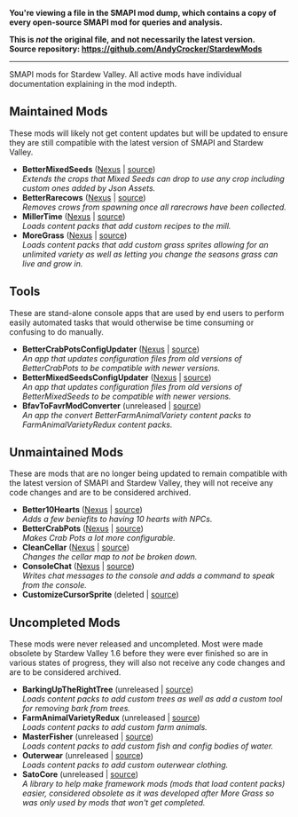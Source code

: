 **You're viewing a file in the SMAPI mod dump, which contains a copy of every open-source SMAPI mod
for queries and analysis.**

**This is _not_ the original file, and not necessarily the latest version.**  
**Source repository: https://github.com/AndyCrocker/StardewMods**

----

SMAPI mods for Stardew Valley. All active mods have individual documentation explaining in the mod indepth.

## Maintained Mods
These mods will likely not get content updates but will be updated to ensure they are still compatible with the latest version of SMAPI and Stardew Valley.
* **BetterMixedSeeds** ([Nexus](https://www.nexusmods.com/stardewvalley/mods/3012) | [source](BetterMixedSeeds))  
*Extends the crops that Mixed Seeds can drop to use any crop including custom ones added by Json Assets.*
* **BetterRarecows** ([Nexus](https://www.nexusmods.com/stardewvalley/mods/3232) | [source](BetterRareCrows))  
*Removes crows from spawning once all rarecrows have been collected.*
* **MillerTime** ([Nexus](https://www.nexusmods.com/stardewvalley/mods/7575) | [source](MillerTime))  
*Loads content packs that add custom recipes to the mill.*
* **MoreGrass** ([Nexus](https://www.nexusmods.com/stardewvalley/mods/5398) | [source](MoreGrass))  
*Loads content packs that add custom grass sprites allowing for an unlimited variety as well as letting you change the seasons grass can live and grow in.*

## Tools
These are stand-alone console apps that are used by end users to perform easily automated tasks that would otherwise be time consuming or confusing to do manually.
* **BetterCrabPotsConfigUpdater** ([Nexus]() | [source](BetterCrabPotsConfigUpdater))  
*An app that updates configuration files from old versions of BetterCrabPots to be compatible with newer versions.*
* **BetterMixedSeedsConfigUpdater** ([Nexus]() | [source](BetterMixedSeedsConfigUpdater))  
*An app that updates configuration files from old versions of BetterMixedSeeds to be compatible with newer versions.*
* **BfavToFavrModConverter** (unreleased | [source](BfavToFavrModConverter))  
*An app the convert BetterFarmAnimalVariety content packs to FarmAnimalVarietyRedux content packs.*

## Unmaintained Mods
These are mods that are no longer being updated to remain compatible with the latest version of SMAPI and Stardew Valley, they will not receive any code changes and are to be considered archived.
* **Better10Hearts** ([Nexus](https://www.nexusmods.com/stardewvalley/mods/3605) | [source](Better10Hearts))  
*Adds a few beniefits to having 10 hearts with NPCs.*
* **BetterCrabPots** ([Nexus](https://www.nexusmods.com/stardewvalley/mods/3159) | [source](BetterCrabPots))  
*Makes Crab Pots a lot more configurable.*
* **CleanCellar** ([Nexus](https://www.nexusmods.com/stardewvalley/mods/2975) | [source](CleanCellar))  
*Changes the cellar map to not be broken down.*
* **ConsoleChat** ([Nexus](https://www.nexusmods.com/stardewvalley/mods/3768) | [source](ConsoleChat))  
*Writes chat messages to the console and adds a command to speak from the console.*
* **CustomizeCursorSprite** (deleted | [source](CustomizeCursorSprite))  

## Uncompleted Mods
These mods were never released and uncompleted. Most were made obsolete by Stardew Valley 1.6 before they were ever finished so are in various states of progress, they will also not receive any code changes and are to be considered archived.
* **BarkingUpTheRightTree** (unreleased | [source](BarkingUpTheRightTree))  
*Loads content packs to add custom trees as well as add a custom tool for removing bark from trees.*
* **FarmAnimalVarietyRedux** (unreleased | [source](FarmAnimalVarietyRedux))  
*Loads content packs to add custom farm animals.*
* **MasterFisher** (unreleased | [source](MasterFisher))  
*Loads content packs to add custom fish and config bodies of water.*
* **Outerwear** (unreleased | [source](Outerwear))  
*Loads content packs to add custom outerwear clothing.*
* **SatoCore** (unreleased | [source](SatoCore))  
*A library to help make framework mods (mods that load content packs) easier, considered obsolete as it was developed after More Grass so was only used by mods that won't get completed.*